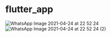 # flutter_app

![WhatsApp Image 2021-04-24 at 22 52 24](https://user-images.githubusercontent.com/42810474/115967370-eea93c80-a54f-11eb-9a2b-8c64c4fb36fd.jpeg)
<br>
![WhatsApp Image 2021-04-24 at 22 52 24 (2)](https://user-images.githubusercontent.com/42810474/115967403-18626380-a550-11eb-976d-d841a7198e86.jpeg)

